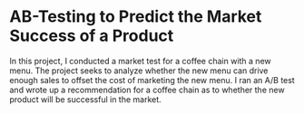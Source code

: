 # AB-Testing to Predict the Market Success of a Product

In this project, I conducted a market test for a coffee chain with a new menu. 
The project seeks to analyze whether the new menu can drive enough sales to offset the cost of marketing the new menu. 
I ran an A/B test and wrote up a recommendation for a coffee chain as to whether the new product will be successful in the market.
